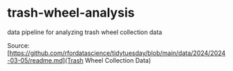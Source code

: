 # trash-wheel-analysis
data pipeline for analyzing trash wheel collection data

Source: [https://github.com/rfordatascience/tidytuesday/blob/main/data/2024/2024-03-05/readme.md](Trash Wheel Collection Data)
